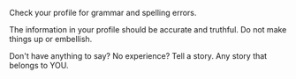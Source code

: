 Check your profile for grammar and spelling errors.

The information in your profile should be accurate and truthful. Do not make things up or embellish.

Don't have anything to say? No experience? Tell a story. Any story that belongs to YOU.